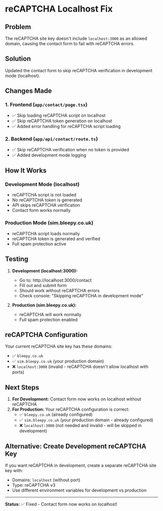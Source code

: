 # reCAPTCHA Localhost Fix

## Problem
The reCAPTCHA site key doesn't include `localhost:3000` as an allowed domain, causing the contact form to fail with reCAPTCHA errors.

## Solution
Updated the contact form to skip reCAPTCHA verification in development mode (localhost).

## Changes Made

### 1. Frontend (`app/contact/page.tsx`)
- ✅ Skip loading reCAPTCHA script on localhost
- ✅ Skip reCAPTCHA token generation on localhost
- ✅ Added error handling for reCAPTCHA script loading

### 2. Backend (`app/api/contact/route.ts`)
- ✅ Skip reCAPTCHA verification when no token is provided
- ✅ Added development mode logging

## How It Works

### Development Mode (localhost)
- reCAPTCHA script is not loaded
- No reCAPTCHA token is generated
- API skips reCAPTCHA verification
- Contact form works normally

### Production Mode (sim.bleepy.co.uk)
- reCAPTCHA script loads normally
- reCAPTCHA token is generated and verified
- Full spam protection active

## Testing

1. **Development (localhost:3000):**
   - Go to: http://localhost:3000/contact
   - Fill out and submit form
   - Should work without reCAPTCHA errors
   - Check console: "Skipping reCAPTCHA in development mode"

2. **Production (sim.bleepy.co.uk):**
   - reCAPTCHA will work normally
   - Full spam protection enabled

## reCAPTCHA Configuration

Your current reCAPTCHA site key has these domains:
- ✅ `bleepy.co.uk` 
- ✅ `sim.bleepy.co.uk` (your production domain)
- ❌ `localhost:3000` (invalid - reCAPTCHA doesn't allow localhost with ports)

## Next Steps

1. **For Development:** Contact form now works on localhost without reCAPTCHA
2. **For Production:** Your reCAPTCHA configuration is correct:
   - ✅ `bleepy.co.uk` (already configured)
   - ✅ `sim.bleepy.co.uk` (your production domain - already configured)
   - ❌ `localhost:3000` (not needed and invalid - will be skipped in development)

## Alternative: Create Development reCAPTCHA Key

If you want reCAPTCHA in development, create a separate reCAPTCHA site key with:
- Domains: `localhost` (without port)
- Type: reCAPTCHA v3
- Use different environment variables for development vs production

---

**Status:** ✅ Fixed - Contact form now works on localhost!
